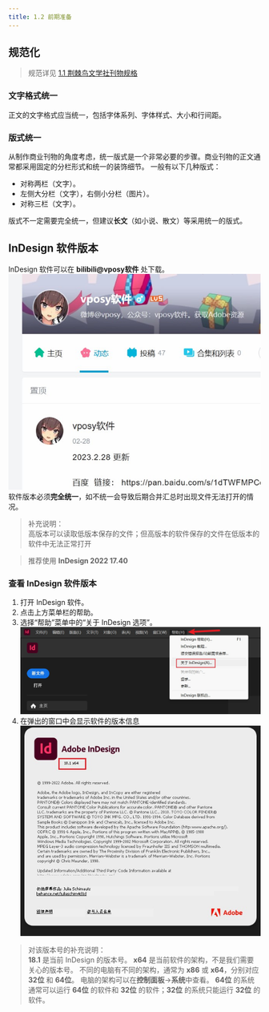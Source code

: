 ```yaml
---
title: 1.2 前期准备
---
```


## 规范化
> 规范详见 [1.1 荆棘鸟文学社刊物规格](1.1.md)

### 文字格式统一

正文的文字格式应当统一，包括字体系列、字体样式、大小和行间距。

### 版式统一

从制作商业刊物的角度考虑，统一版式是一个非常必要的步骤。商业刊物的正文通常都采用固定的分栏形式和统一的装饰细节。
一般有以下几种版式：
- 对称两栏（文字）。
- 左侧大分栏（文字），右侧小分栏（图片）。
- 对称三栏（文字）。

版式不一定需要完全统一，但建议**长文**（如小说、散文）等采用统一的版式。

## InDesign 软件版本
InDesign 软件可以在 **bilibili@vposy软件** 处下载。
![](../data/Pastedimage20230408230343.jpg)
软件版本必须**完全统一**，如不统一会导致后期合并汇总时出现文件无法打开的情况。
> 补充说明：  
> 高版本可以读取低版本保存的文件；但高版本的软件保存的文件在低版本的软件中无法正常打开

> 推荐使用 **InDesign 2022 17.40**

### 查看 InDesign 软件版本
1. 打开 InDesign 软件。
2. 点击上方菜单栏的帮助。
3. 选择“帮助”菜单中的“关于 InDesign 选项”。![](../data/Pastedimage20230408231210.jpg)
4. 在弹出的窗口中会显示软件的版本信息![](../data/Pastedimage20230408231245.jpg)

> 对该版本号的补充说明：  
> **18.1** 是当前 InDesign 的版本号。
> **x64** 是当前软件的架构，不是我们需要关心的版本号。
> 不同的电脑有不同的架构，通常为 **x86** 或 **x64**，分别对应 **32位** 和 **64位**。
> 电脑的架构可以在**控制面板**->**系统**中查看。
> **64位** 的系统通常可以运行 **64位** 的软件和 **32位** 的软件；**32位** 的系统只能运行 **32位** 的软件。
